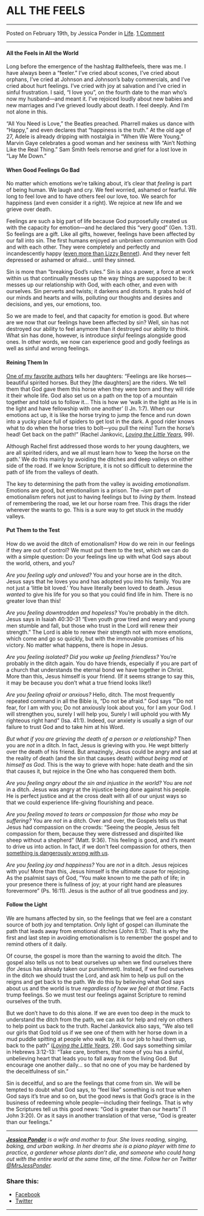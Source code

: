 ALL THE FEELS
=============

* * *

Posted on February 19th, by Jessica Ponder in [Life](http://www.remnantresource.org/category/life/). [1 Comment](http://www.remnantresource.org/all-the-feels/#comments)

* * *

#### **All the Feels in All the World**

Long before the emergence of the hashtag #allthefeels, there was me. I have always been a “feeler.” I’ve cried about scones, I’ve cried about orphans, I’ve cried at Johnson and Johnson’s baby commercials, and I’ve cried about hurt feelings. I’ve cried with joy at salvation and I’ve cried in sinful frustration. I said, “I love you”, on the fourth date to the man who’s now my husband—and meant it. I’ve rejoiced loudly about new babies and new marriages and I’ve grieved loudly about death. I feel deeply. And I’m not alone in this.

“All You Need is Love,” the Beatles preached. Pharrell makes us dance with “Happy,” and even declares that “happiness is the truth.” At the old age of 27, Adele is already dripping with nostalgia in “When We Were Young.” Marvin Gaye celebrates a good woman and her sexiness with “Ain’t Nothing Like the Real Thing.” Sam Smith feels remorse and grief for a lost love in “Lay Me Down.”

#### **When Good Feelings Go Bad**

No matter which emotions we’re talking about, it’s clear that _feeling_ is part of being human. We laugh and cry. We feel worried, ashamed or fearful. We long to feel love and to have others feel our love, too. We search for happiness (and even consider it a right). We rejoice at new life and we grieve over death.

Feelings are such a big part of life because God purposefully created us with the capacity for emotion—and he declared this “very good” (Gen. 1:31). So feelings are a gift. Like all gifts, however, feelings have been affected by our fall into sin. The first humans enjoyed an unbroken communion with God and with each other. They were completely and perfectly and incandescently happy ([even more than Lizzy Bennet](https://s-media-cache-ak0.pinimg.com/originals/fe/2a/4d/fe2a4db75fd22c9967d2699c54d7ae57.gif)). And they never felt depressed or ashamed or afraid… until they sinned.

Sin is more than “breaking God’s rules.” Sin is also a power, a force at work within us that continually messes up the way things are supposed to be: it messes up our relationship with God, with each other, and even with ourselves. Sin perverts and twists; it darkens and distorts. It grabs hold of our minds and hearts and wills, polluting our thoughts and desires and decisions, and yes, our emotions, too.

So we are made to feel, and that capacity for emotion is good. But where are we now that our feelings have been affected by sin? Well, sin has not destroyed our ability to feel anymore than it destroyed our ability to think. What sin has done, however, is introduce _sinful_ feelings alongside good ones. In other words, we now can experience good and godly feelings as well as sinful and wrong feelings.

#### **Reining Them In**

[One of my favorite authors](http://www.desiringgod.org/authors/rachel-jankovic) tells her daughters: “Feelings are like horses—beautiful spirited horses. But they \[the daughters\] are the riders. We tell them that God gave them this horse when they were born and they will ride it their whole life. God also set us on a path on the top of a mountain together and told us to follow it… This is how we ‘walk in the light as He is in the light and have fellowship with one another’ (I Jn. 1:7). When our emotions act up, it is like the horse trying to jump the fence and run down into a yucky place full of spiders to get lost in the dark. A good rider knows what to do when the horse tries to bolt—you pull the reins! Turn the horse’s head! Get back on the path!” (Rachel Jankovic, _[Loving the Little Years](http://www.amazon.com/Loving-Little-Years-Motherhood-Trenches/dp/1591280818)_, 99).

Although Rachel first addressed those words to her young daughters, we are all spirited riders, and we all must learn how to ‘keep the horse on the path.’ We do this mainly by avoiding the ditches and deep valleys on either side of the road. If we know Scripture, it is not so difficult to determine the path of life from the valleys of death.

The key to determining the path from the valley is avoiding _emotionalism_. Emotions are good, but emotionalism is a prison. The –_ism_ part of emotionalism refers not just to having feelings but to _living by them_. Instead of remembering the road, we let our horse roam free. This drags the rider wherever the wants to go. This is a sure way to get stuck in the muddy valleys.

#### **Put Them to the Test**

How do we avoid the ditch of emotionalism? How do we rein in our feelings if they are out of control? We must put them to the test, which we can do with a simple question: Do your feelings line up with what God says about the world, others, and you?

_Are you feeling ugly and unloved?_ You and your horse are in the ditch. Jesus says that he loves you and has adopted you into his family. You are not just a ‘little bit loved.’ You have literally been loved to death. Jesus _wanted_ to give his life for you so that you could find life in him. There is no greater love than this!

_Are you feeling downtrodden and hopeless?_ You’re probably in the ditch. Jesus says in Isaiah 40:30-31 “Even youth grow tired and weary and young men stumble and fall, but those who trust in the Lord will renew their strength.” The Lord is able to renew their strength not with more emotions, which come and go so quickly, but with the immovable promises of his victory. No matter what happens, there is hope in Jesus.

_Are you feeling isolated? Did you wake up feeling friendless?_ You’re probably in the ditch again. You do have friends, especially if you are part of a church that understands the eternal bond we have together in Christ. More than this, Jesus himself is your friend. (If it seems strange to say this, it may be because you don’t what a true friend looks like!)

_Are you feeling afraid or anxious?_ Hello, ditch. The most frequently repeated command in all the Bible is, “Do not be afraid.” God says “’Do not fear, for I am with you; Do not anxiously look about you, for I am your God. I will strengthen you, surely I will help you, Surely I will uphold you with My righteous right hand” (Isa. 41:1). Indeed, our anxiety is usually a sign of our failure to trust God and to take him at his Word.

_But what if you are grieving the death of a person or a relationship?_ Then you are _not_ in a ditch. In fact, Jesus is grieving with you. He wept bitterly over the death of his friend. But amazingly, Jesus could be angry and sad at the reality of death (and the sin that causes death) _without being mad at himself as God_. This is the way to grieve with hope: hate death and the sin that causes it, but rejoice in the One who has conquered them both.

_Are you feeling angry about the sin and injustice in the world?_ You are _not_ in a ditch. Jesus was angry at the injustice being done against his people. He is perfect justice and at the cross dealt with all of our unjust ways so that we could experience life-giving flourishing and peace.

_Are you feeling moved to tears or compassion for those who may be suffering?_ You are _not_ in a ditch. Over and over, the Gospels tells us that Jesus had compassion on the crowds: “Seeing the people, Jesus felt compassion for them, because they were distressed and dispirited like sheep without a shepherd” (Matt. 9:36). This feeling is good, and it’s meant to drive us into action. In fact, if we don’t feel compassion for others, then [something is dangerously wrong with us](https://www.biblegateway.com/passage/?search=1%20john%203%3A17-18&version=ISV).

_Are you feeling joy and happiness?_ You are _not_ in a ditch. Jesus rejoices with you! More than this, Jesus himself is the ultimate cause for rejoicing. As the psalmist says of God, “You make known to me the path of life; in your presence there is fullness of joy; at your right hand are pleasures forevermore” (Ps. 16:11). Jesus is the author of all true goodness and joy.

#### **Follow the Light**

We are humans affected by sin, so the feelings that we feel are a constant source of both joy and temptation. Only light of gospel can illuminate the path that leads away from emotional ditches (John 8:12). That is why the first and last step in avoiding emotionalism is to remember the gospel and to remind others of it daily.

Of course, the gospel is more than the warning to avoid the ditch. The gospel also tells us not to beat ourselves up when we find ourselves there (for Jesus has already taken our punishment). Instead, if we find ourselves in the ditch we should trust the Lord, and ask him to help us pull on the reigns and get back to the path. We do this by believing what God says about us and the world is true _regardless of how we feel at that time_. Facts trump feelings. So we must test our feelings against Scripture to remind ourselves of the truth.

But we don’t have to do this alone. If we are even too deep in the muck to understand the ditch from the path, we can ask for help and rely on others to help point us back to the truth. Rachel Jankovick also says, “We also tell our girls that God told us if we see one of them with her horse down in a mud puddle spitting at people who walk by, it is our job to haul them up, back to the path” (_[Loving the Little Years](http://www.amazon.com/Loving-Little-Years-Motherhood-Trenches/dp/1591280818)_, 29). God says something similar in Hebrews 3:12-13: “Take care, brothers, that none of you has a sinful, unbelieving heart that leads you to fall away from the living God. But encourage one another daily… so that no one of you may be hardened by the deceitfulness of sin.”

Sin is deceitful, and so are the feelings that come from sin. We will be tempted to doubt what God says, to “feel like” something is not true when God says it’s true and so on, but the good news is that God’s grace is in the business of redeeming whole people—including their feelings. That is why the Scriptures tell us this good news: “God is greater than our hearts” (1 John 3:20). Or as it says in another translation of that verse, “God is greater than our feelings.”

* * *

_**[Jessica Ponder](http://www.remnantresource.org/author/jessica-ponder/)** is a wife and mother to four. She loves reading, singing, baking, and urban walking. In her dreams she is a piano player with time to practice, a gardener whose plants don’t die, and someone who could hang out with the entire world at the same time, all the time. _Follow her on Twitter [@MrsJessPonder](https://twitter.com/MrsJessPonder).__

### Share this:

*   [Facebook](http://www.remnantresource.org/all-the-feels/?share=facebook "Click to share on Facebook")
*   [Twitter](http://www.remnantresource.org/all-the-feels/?share=twitter "Click to share on Twitter")

  

* * *
